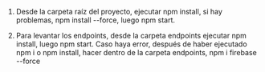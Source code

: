 1) Desde la carpeta raíz del proyecto, ejecutar npm install, si hay problemas, npm install --force, luego npm start.

2) Para levantar los endpoints, desde la carpeta endpoints ejecutar npm install, luego npm start. Caso haya error, después de haber ejecutado npm i o npm install, hacer dentro de la carpeta endpoints, npm i firebase --force

